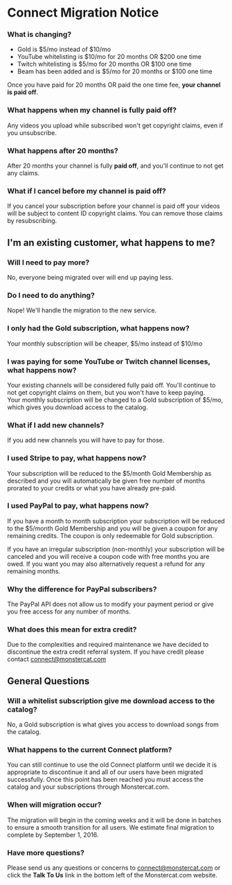 # Connect Migration Notice

### What is changing?
 - Gold is $5/mo instead of $10/mo
 - YouTube whitelisting is $10/mo for 20 months OR $200 one time
 - Twitch whitelisting is $5/mo for 20 months OR $100 one time
 - Beam has been added and is $5/mo for 20 months or $100 one time

Once you have paid for 20 months OR paid the one time fee, **your channel is paid off**.

### What happens when my channel is fully **paid off**?
Any videos you upload while subscribed won't get copyright claims, even if you unsubscribe.

### What happens after 20 months?
After 20 months your channel is fully **paid off**, and you'll continue to not get any claims.

### What if I cancel before my channel is paid off?
If you cancel your subscription before your channel is paid off your videos will be subject to content ID copyright claims. You can remove those claims by resubscribing.

## I'm an existing customer, what happens to me?

### Will I need to pay more?
No, everyone being migrated over will end up paying less.

### Do I need to do anything?
Nope! We'll handle the migration to the new service.

### I only had the Gold subscription, what happens now?
Your monthly subscription will be cheaper, $5/mo instead of $10/mo

### I was paying for some YouTube or Twitch channel licenses, what happens now?
Your existing channels will be considered fully paid off. You'll continue to not get copyright claims on them, but you won't have to keep paying.  
Your monthly subscription will be changed to a Gold subscription of $5/mo, which gives you download access to the catalog.

### What if I add new channels?
If you add new channels you will have to pay for those.

### I used Stripe to pay, what happens now?
Your subscription will be reduced to the $5/month Gold Membership as described and you will automatically be given free number of months prorated to your credits or what you have already pre-paid.

### I used PayPal to pay, what happens now?
If you have a month to month subscription your subscription will be reduced to the $5/month Gold Membership and you will be given a coupon for any remaining credits. The coupon is only redeemable for Gold subscription.

If you have an irregular subscription (non-monthly) your subscription will be canceled and you will receive a coupon code with free months you are owed. If you want you may also alternatively request a refund for any remaining months.

### Why the difference for PayPal subscribers?

The PayPal API does not allow us to modify your payment period or give you free access for any number of months.

### What does this mean for extra credit?
Due to the complexities and required maintenance we have decided to discontinue the extra credit referral system. If you have credit please contact connect@monstercat.com

## General Questions

### Will a whitelist subscription give me download access to the catalog?
No, a Gold subscription is what gives you access to download songs from the catalog.

### What happens to the current Connect platform?
You can still continue to use the old Connect platform until we decide it is appropriate to discontinue it and all of our users have been migrated successfully. Once this point has been reached you must access the catalog and your subscriptions through Monstercat.com.

### When will migration occur?

The migration will begin in the coming weeks and it will be done in batches to ensure a smooth transition for all users. We estimate final migration to complete by September 1, 2016.

### Have more questions?

Please send us any questions or concerns to connect@monstercat.com or click the **Talk To Us** link in the bottom left of the Monstercat.com website.
